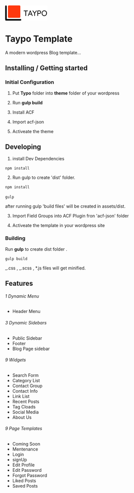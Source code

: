 ![Logo of the project](assets/libraries/images/logo.png)

# Taypo Template

A modern wordpress Blog template...

## Installing / Getting started

### Initial Configuration

1. Put **Typo** folder into **theme** folder of your wordpress

2. Run **gulp build**

3. Install ACF

4. Import acf-json

5. Activeate the theme

## Developing

1. install Dev Dependencies

```shell
npm install

```

2. Run gulp to create 'dist' folder.

```shell
npm install

gulp
```

after running gulp 'build files' will be created in assets/dist.

3. Import Field Groups into ACF Plugin fron 'acf-json' folder

4. Activeate the template in your wordpress site

### Building

Run **gulp** to create dist folder .

```shell
gulp build
```

_.css , _.scss , \*.js files will get minified.

## Features

###### 1 Dynamic Menu

- Header Menu

###### 3 Dynamic Sidebars

- Public Sidebar
- Footer
- Blog Page sidebar

###### 9 Widgets

- Search Form
- Category List
- Contact Group
- Contact Info
- Link List
- Recent Posts
- Tag Cloads
- Social Media
- About Us

###### 9 Page Templates

- Coming Soon
- Mentenance
- Login
- signUp
- Edit Profile
- Edit Password
- Forgot Password
- Liked Posts
- Saved Posts
